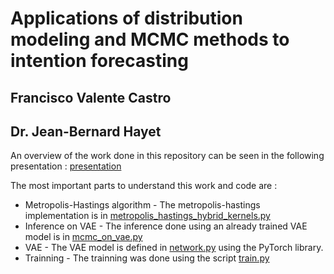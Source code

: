 # Applications of distribution modeling and MCMC methods to intention forecasting
## Francisco Valente Castro
## Dr. Jean-Bernard Hayet

An overview of the work done in this repository can be seen in the following presentation :
[presentation](doc/Applications_of_distribution_modeling_and_MCMC_methods_to_intention_forecasting.pdf)

The most important parts to understand this work and code are :

* Metropolis-Hastings algorithm - The metropolis-hastings implementation is in [metropolis_hastings_hybrid_kernels.py](mcmc/metropolis_hastings_hybrid_kernels.py)
* Inference on VAE - The inference done using an already trained VAE model is in [mcmc_on_vae.py](mcmcm/mcmc_on_vae.py)
* VAE - The VAE model is defined in [network.py](vae_trajectories/network.py) using the PyTorch library.
* Trainning - The trainning was done using the script [train.py](vae_trajectories/train.py)